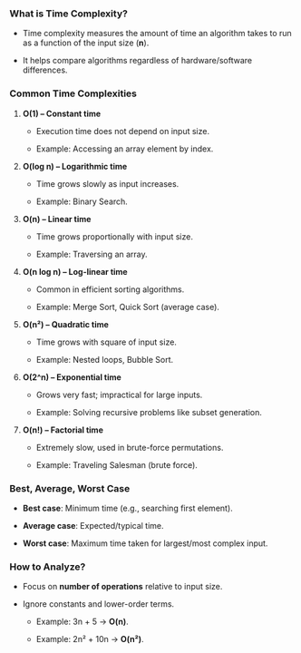 ### **What is Time Complexity?**

*   Time complexity measures the amount of time an algorithm takes to run as a function of the input size (**n**).
    
*   It helps compare algorithms regardless of hardware/software differences.
    

### **Common Time Complexities**

1.  **O(1) – Constant time**
    
    *   Execution time does not depend on input size.
        
    *   Example: Accessing an array element by index.
        
2.  **O(log n) – Logarithmic time**
    
    *   Time grows slowly as input increases.
        
    *   Example: Binary Search.
        
3.  **O(n) – Linear time**
    
    *   Time grows proportionally with input size.
        
    *   Example: Traversing an array.
        
4.  **O(n log n) – Log-linear time**
    
    *   Common in efficient sorting algorithms.
        
    *   Example: Merge Sort, Quick Sort (average case).
        
5.  **O(n²) – Quadratic time**
    
    *   Time grows with square of input size.
        
    *   Example: Nested loops, Bubble Sort.
        
6.  **O(2^n) – Exponential time**
    
    *   Grows very fast; impractical for large inputs.
        
    *   Example: Solving recursive problems like subset generation.
        
7.  **O(n!) – Factorial time**
    
    *   Extremely slow, used in brute-force permutations.
        
    *   Example: Traveling Salesman (brute force).
        

### **Best, Average, Worst Case**

*   **Best case**: Minimum time (e.g., searching first element).
    
*   **Average case**: Expected/typical time.
    
*   **Worst case**: Maximum time taken for largest/most complex input.
    

### **How to Analyze?**

*   Focus on **number of operations** relative to input size.
    
*   Ignore constants and lower-order terms.
    
    *   Example: 3n + 5 → **O(n)**.
        
    *   Example: 2n² + 10n → **O(n²)**.